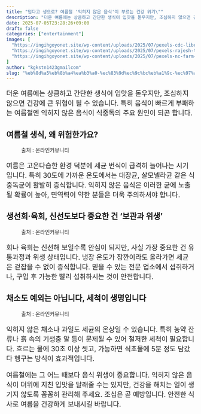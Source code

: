 ```yaml
---
title: "덥다고 생으로? 여름철 '익히지 않은 음식'이 부르는 건강 위기\""
description: "더운 여름에는 상큼하고 간단한 생식이 입맛을 돋우지만, 조심하지 않으면 건강에 큰 위협이 될 수 있습니다. 특히 음식이 빠르게 부패하는 여름철엔 익히지 않은 음식이 식중독의 주요 원인이 되곤 합니다."
date: 2025-07-05T23:28:26+09:00
draft: false
categories: ["entertainment"]
images: [
  "https://ingihgoyonet.site/wp-content/uploads/2025/07/pexels-cdc-library-3992943-2-1-787x1024.jpg"
  "https://ingihgoyonet.site/wp-content/uploads/2025/07/pexels-rajesh-tp-749235-2098085-1024x768.jpg"
  "https://ingihgoyonet.site/wp-content/uploads/2025/07/pexels-nc-farm-bureau-mark-2255935-683x1024.jpg"
]
author: "kgkstn1423gmailcom"
slug: "%eb%8d%a5%eb%8b%a4%ea%b3%a0-%ec%83%9d%ec%9c%bc%eb%a1%9c-%ec%97%ac%eb%a6%84%ec%b2%a0-%ec%9d%b5%ed%9e%88%ec%a7%80-%ec%95%8a%ec%9d%80-%ec%9d%8c%ec%8b%9d%ec%9d%b4-%eb%b6%80%eb%a5%b4%eb%8a%94"
---
```


<p style="font-size:18px">더운 여름에는 상큼하고 간단한 생식이 입맛을 돋우지만, 조심하지 않으면 건강에 큰 위협이 될 수 있습니다. 특히 음식이 빠르게 부패하는 여름철엔 익히지 않은 음식이 식중독의 주요 원인이 되곤 합니다.</p> <h2 >여름철 생식, 왜 위험한가요?</h2> <figure ><img src="https://ingihgoyonet.site/wp-content/uploads/2025/07/pexels-cdc-library-3992943-2-1-787x1024.jpg" alt="" style="aspect-ratio:16/9;object-fit:cover"/><figcaption >출처 : 온라인커뮤니티</figcaption></figure> <p style="font-size:18px">여름은 고온다습한 환경 덕분에 세균 번식이 급격히 늘어나는 시기입니다. 특히 30도에 가까운 온도에서는 대장균, 살모넬라균 같은 식중독균이 활발히 증식합니다. 익히지 않은 음식은 이러한 균에 노출될 확률이 높아, 면역력이 약한 분들은 더욱 주의하셔야 합니다.</p> <h2 >생선회·육회, 신선도보다 중요한 건 ‘보관과 위생’</h2> <figure ><img src="https://ingihgoyonet.site/wp-content/uploads/2025/07/pexels-rajesh-tp-749235-2098085-1024x768.jpg" alt="" style="aspect-ratio:16/9;object-fit:cover"/><figcaption >출처 : 온라인커뮤니티</figcaption></figure> <p style="font-size:18px">회나 육회는 신선해 보일수록 안심이 되지만, 사실 가장 중요한 건 유통과정과 위생 상태입니다. 냉장 온도가 잠깐이라도 올라가면 세균은 걷잡을 수 없이 증식합니다. 믿을 수 있는 전문 업소에서 섭취하거나, 구입 후 가능한 빨리 섭취하시는 것이 안전합니다.</p> <h2 >채소도 예외는 아닙니다, 세척이 생명입니다</h2> <figure ><img src="https://ingihgoyonet.site/wp-content/uploads/2025/07/pexels-nc-farm-bureau-mark-2255935-683x1024.jpg" alt="" style="aspect-ratio:16/9;object-fit:cover"/><figcaption >출처 : 온라인커뮤니티</figcaption></figure> <p style="font-size:18px">익히지 않은 채소나 과일도 세균의 온상일 수 있습니다. 특히 농약 잔류나 흙 속의 기생충 알 등이 문제될 수 있어 철저한 세척이 필요합니다. 흐르는 물에 30초 이상 씻고, 가능하면 식초물에 5분 정도 담갔다 헹구는 방식이 효과적입니다.</p> <p style="font-size:18px">여름철에는 그 어느 때보다 음식 위생이 중요합니다. 익히지 않은 음식이 더위에 지친 입맛을 달래줄 수는 있지만, 건강을 해치는 일이 생기지 않도록 꼼꼼히 관리해 주세요. 조심은 곧 예방입니다. 안전한 식사로 여름을 건강하게 보내시길 바랍니다.</p>